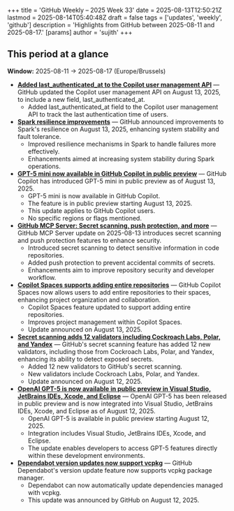 +++
title = 'GitHub Weekly – 2025 Week 33'
date = 2025-08-13T12:50:21Z
lastmod = 2025-08-14T05:40:48Z
draft = false
tags = ['updates', 'weekly', 'github']
description = 'Highlights from GitHub between 2025-08-11 and 2025-08-17.'
[params]
    author = 'sujith'
+++
## This period at a glance

**Window:** 2025-08-11 → 2025-08-17 (Europe/Brussels)

- **[Added last_authenticated_at to the Copilot user management API](https://github.blog/changelog/2025-08-13-added-last_authenticated_at-to-the-copilot-user-management-api)** — GitHub updated the Copilot user management API on August 13, 2025, to include a new field, last_authenticated_at.
  - Added last_authenticated_at field to the Copilot user management API to track the last authentication time of users.
- **[Spark resilience improvements](https://github.blog/changelog/2025-08-13-spark-resilience-improvements)** — GitHub announced improvements to Spark's resilience on August 13, 2025, enhancing system stability and fault tolerance.
  - Improved resilience mechanisms in Spark to handle failures more effectively.
  - Enhancements aimed at increasing system stability during Spark operations.
- **[GPT-5 mini now available in GitHub Copilot in public preview](https://github.blog/changelog/2025-08-13-gpt-5-mini-now-available-in-github-copilot-in-public-preview)** — GitHub Copilot has introduced GPT-5 mini in public preview as of August 13, 2025.
  - GPT-5 mini is now available in GitHub Copilot.
  - The feature is in public preview starting August 13, 2025.
  - This update applies to GitHub Copilot users.
  - No specific regions or flags mentioned.
- **[GitHub MCP Server: Secret scanning, push protection, and more](https://github.blog/changelog/2025-08-13-github-mcp-server-secret-scanning-push-protection-and-more)** — GitHub MCP Server update on 2025-08-13 introduces secret scanning and push protection features to enhance security.
  - Introduced secret scanning to detect sensitive information in code repositories.
  - Added push protection to prevent accidental commits of secrets.
  - Enhancements aim to improve repository security and developer workflow.
- **[Copilot Spaces supports adding entire repositories](https://github.blog/changelog/2025-08-13-add-repositories-to-spaces)** — GitHub Copilot Spaces now allows users to add entire repositories to their spaces, enhancing project organization and collaboration.
  - Copilot Spaces feature updated to support adding entire repositories.
  - Improves project management within Copilot Spaces.
  - Update announced on August 13, 2025.
- **[Secret scanning adds 12 validators including Cockroach Labs, Polar, and Yandex](https://github.blog/changelog/2025-08-12-secret-scanning-adds-12-validators-including-cockroach-labs-polar-and-yandex)** — GitHub's secret scanning feature has added 12 new validators, including those from Cockroach Labs, Polar, and Yandex, enhancing its ability to detect exposed secrets.
  - Added 12 new validators to GitHub's secret scanning.
  - New validators include Cockroach Labs, Polar, and Yandex.
  - Update announced on August 12, 2025.
- **[OpenAI GPT-5 is now available in public preview in Visual Studio, JetBrains IDEs, Xcode, and Eclipse](https://github.blog/changelog/2025-08-12-openai-gpt-5-is-now-available-in-public-preview-in-visual-studio-jetbrains-ides-xcode-and-eclipse)** — OpenAI GPT-5 has been released in public preview and is now integrated into Visual Studio, JetBrains IDEs, Xcode, and Eclipse as of August 12, 2025.
  - OpenAI GPT-5 is available in public preview starting August 12, 2025.
  - Integration includes Visual Studio, JetBrains IDEs, Xcode, and Eclipse.
  - The update enables developers to access GPT-5 features directly within these development environments.
- **[Dependabot version updates now support vcpkg](https://github.blog/changelog/2025-08-12-dependabot-version-updates-now-support-vcpkg)** — GitHub Dependabot's version update feature now supports vcpkg package manager.
  - Dependabot can now automatically update dependencies managed with vcpkg.
  - This update was announced by GitHub on August 12, 2025.

